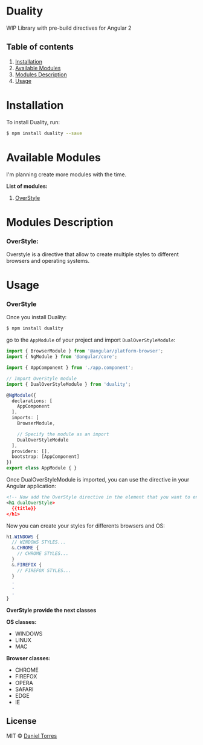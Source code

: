 # Duality

WIP Library with pre-build directives for Angular 2

## Table of contents 
1. [Installation](#installation)
2. [Available Modules](#available-modules)
3. [Modules Description](#modules-description)
4. [Usage](#usage)

# Installation

To install Duality, run:

```bash
$ npm install duality --save
```

# Available Modules

I'm planning create more modules with the time.

**List of modules:**

1. [OverStyle](#overstyle)

# Modules Description

### OverStyle:

Overstyle is a directive that allow to create multiple styles to different browsers and operating systems.


# Usage

### OverStyle

Once you install Duality:

```bash
$ npm install duality
```

go to the `AppModule` of your project and import `DualOverStyleModule`:

```typescript
import { BrowserModule } from '@angular/platform-browser';
import { NgModule } from '@angular/core';

import { AppComponent } from './app.component';

// Import OverStyle module
import { DualOverStyleModule } from 'duality';

@NgModule({
  declarations: [
    AppComponent
  ],
  imports: [
    BrowserModule,

    // Specify the module as an import
    DualOverStyleModule
  ],
  providers: [],
  bootstrap: [AppComponent]
})
export class AppModule { }
```

Once DualOverStyleModule is imported, you can use the directive in your Angular application:

```xml
<!-- Now add the OverStyle directive in the element that you want to enable the multi styles -->
<h1 dualOverStyle>
  {{title}}
</h1>
```
Now you can create your styles for differents browsers and OS:
```sass
h1.WINDOWS {
  // WINDOWS STYLES...
  &.CHROME {
    // CHROME STYLES...
  }
  &.FIREFOX {
    // FIREFOX STYLES...
  }
  .
  .
  .
}
```

**OverStyle provide the next classes**

**OS classes:**
* WINDOWS
* LINUX
* MAC

**Browser classes:**
* CHROME
* FIREFOX
* OPERA
* SAFARI
* EDGE
* IE

## License

MIT © [Daniel Torres](mailto:danny908t@gmail.com)
